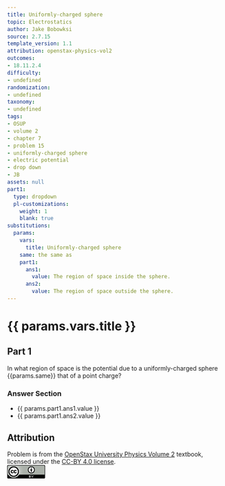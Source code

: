 ```yaml
---
title: Uniformly-charged sphere
topic: Electrostatics
author: Jake Bobowksi
source: 2.7.15
template_version: 1.1
attribution: openstax-physics-vol2
outcomes:
- 18.11.2.4
difficulty:
- undefined
randomization:
- undefined
taxonomy:
- undefined
tags:
- OSUP
- volume 2
- chapter 7
- problem 15
- uniformly-charged sphere
- electric potential
- drop down
- JB
assets: null
part1:
  type: dropdown
  pl-customizations:
    weight: 1
    blank: true
substitutions:
  params:
    vars:
      title: Uniformly-charged sphere
    same: the same as
    part1:
      ans1:
        value: The region of space inside the sphere.
      ans2:
        value: The region of space outside the sphere.
---
```

# {{ params.vars.title }}

## Part 1

In what region of space is the potential due to a uniformly-charged sphere {{params.same}} that of a point charge?

### Answer Section

- {{ params.part1.ans1.value }}
- {{ params.part1.ans2.value }}

## Attribution

Problem is from the [OpenStax University Physics Volume 2](https://openstax.org/details/books/university-physics-volume-2) textbook, licensed under the [CC-BY 4.0 license](https://creativecommons.org/licenses/by/4.0/).<br>![Image representing the Creative Commons 4.0 BY license.](https://raw.githubusercontent.com/firasm/bits/master/by.png)